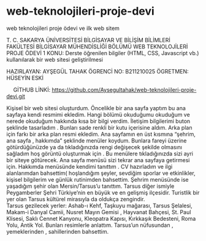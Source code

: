 # web-teknolojileri-proje-devi
web teknolojileri proje ödevi ve ilk web sitem
                                       
T. C.
SAKARYA ÜNİVERSİTESİ
BİLGİSAYAR VE BİLİŞİM BİLİMLERİ FAKÜLTESİ
BİLGİSAYAR MÜHENDİSLİĞİ BÖLÜMÜ
                                   WEB TEKNOLOJİLERİ PROJE ÖDEVİ 1
KONU: Derste öğrenilen bilgiler (HTML, CSS, Javascript vb.) kullanılarak bir web sitesi geliştirilmesi

HAZIRLAYAN: AYŞEGÜL TAHAK
                                           ÖGRENCİ NO: B211210025
                                           ÖGRETMEN: HÜSEYİN ESKİ

 
GİTHUB LİNKİ:      https://github.com/Aysegultahak/web-teknolojileri-proje-devi.git


Kişisel bir web sitesi oluşturdum. Öncelikle bir ana sayfa yaptım bu ana sayfaya kendi resmimi ekledim. Hangi bölümü okuduğumu okuduğum ve nerede okuduğum hakkında kısa bir bilgi verdim.
İletişim bilgilerimi buton şeklinde tasarladım . Bunları sade renkli bir kutu içerisine aldım. Arka plan için farkı bir arka plan resmi ekledim. Ana sayfamın en üst kısmına “şehrim, ana sayfa , hakkımda” şeklinde menüler koydum.
Bunlara fareyi üzerine götürdüğünüzde ya da tıkladığınızda rengi değişecek şekilde  olmasını sağladım hoş görüntü oluşturmak için . Bu menülere tıkladığınızda sizi ayri bir siteye götürecek.
Ana sayfa  menüsü sizi tekrar ana sayfaya getirmesi için.
 Hakkımda menüsünde kendimi tanıttım . CV hazırladım ve ilgi alanlarımdan bahsettim( hoşlandığım şeyler, sevdiğim sporlar ve etkinlikler, kişisel bilgilerim ve günlük rutinimden bahsettim. 
Şehrim menüsünde ise yaşadığım şehir olan Mersin/Tarsus’u tanıttım. Tarsus diğer ismiyle Peygamberler Şehri Türkiye’nin en büyük ve en gelişmiş ilçesidir. Turistlik bir yer olan Tarsus kültürel mirasıyla da oldukça zengindir.  
Tarsus gezilecek yerler: Ashab-ı Kehf, Taşkuyu mağarası, Tarsus Şelalesi, Makam-i Danyal Camii, Nusret Mayın Gemisi , Hayvanat Bahçesi, St. Paul Klisesi, Saklı Cennet Kanyonu, Kleopatra Kapısı, Kırkkaşık Bedesteni, Roma Yolu, Antik Yol.
Bunları resimlerle anlattım. Tarsus’un nüfusundan , yemeklerinden , sahillerinden bahsettim.
